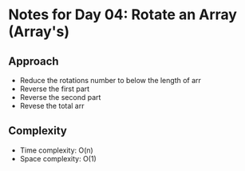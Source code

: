 # Notes for Day 04: Rotate an Array (Array's)

## Approach

- Reduce the rotations number to below the length of arr
- Reverse the first part
- Reverse the second part
- Revese the total arr

## Complexity

- Time complexity: O(n)
- Space complexity: O(1)

